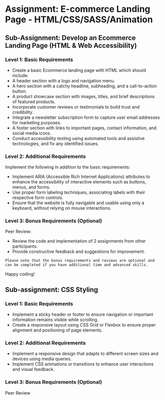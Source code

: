 # Assignment: E-commerce Landing Page - HTML/CSS/SASS/Animation

## Sub-Assignment: Develop an Ecommerce Landing Page (HTML & Web Accessibility)

### Level 1: Basic Requirements

- Create a basic Ecommerce landing page with HTML which should include:
- A header section with a logo and navigation menu.
- A hero section with a catchy headline, subheading, and a call-to-action button.
- A product showcase section with images, titles, and brief descriptions of featured products.
- Incorporate customer reviews or testimonials to build trust and credibility.
- Integrate a newsletter subscription form to capture user email addresses for marketing purposes.
- A footer section with links to important pages, contact information, and social media icons.
- Conduct accessibility testing using automated tools and assistive technologies, and fix any identified issues.

### Level 2: Additional Requirements

Implement the following in addition to the basic requirements:

- Implement ARIA (Accessible Rich Internet Applications) attributes to enhance the accessibility of interactive elements such as buttons, menus, and forms.
- Use proper form labeling techniques, associating labels with their respective form controls.
- Ensure that the website is fully navigable and usable using only a keyboard, without relying on mouse interactions.

### Level 3: Bonus Requirements (Optional)

Peer Review:

- Review the code and implementation of 2 assignments from other participants.
- Provide constructive feedback and suggestions for improvement.

`Please note that the bonus requirements and reviews are optional and can be completed if you have additional time and advanced skills.`

Happy coding!

## Sub-assignment: CSS Styling

### Level 1: Basic Requirements

- Implement a sticky header or footer to ensure navigation or important information remains visible while scrolling.
- Create a responsive layout using CSS Grid or Flexbox to ensure proper alignment and positioning of page elements.

### Level 2: Additional Requirements

- Implement a responsive design that adapts to different screen sizes and devices using media queries.
- Implement CSS animations or transitions to enhance user interactions and visual feedback.

### Level 3: Bonus Requirements (Optional)

Peer Review
